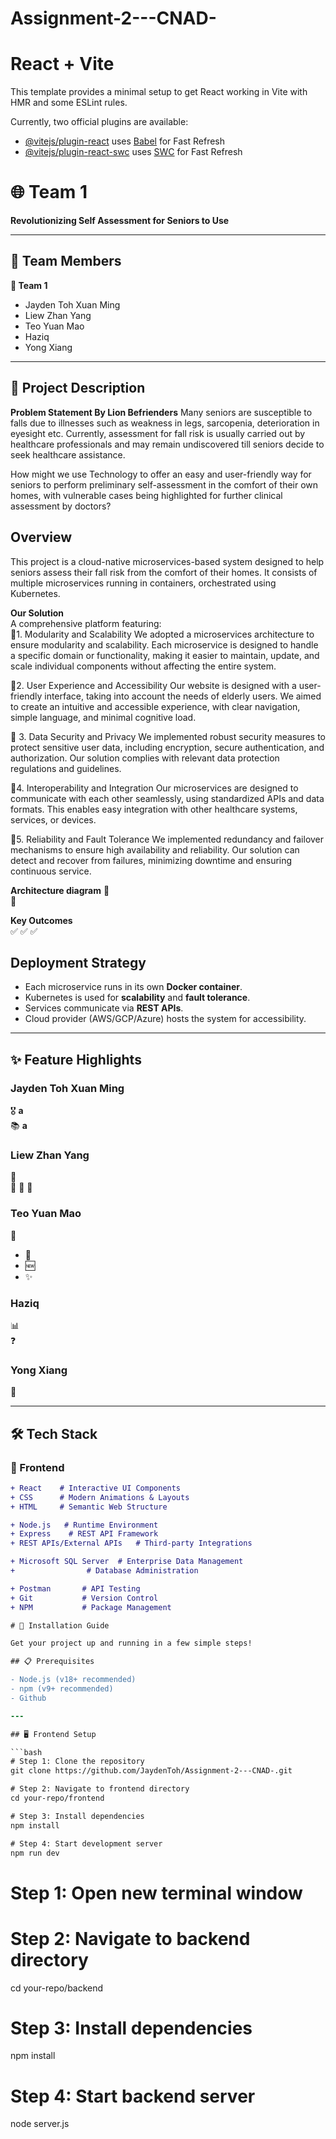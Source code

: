# Assignment-2---CNAD-

# React + Vite

This template provides a minimal setup to get React working in Vite with HMR and some ESLint rules.

Currently, two official plugins are available:

- [@vitejs/plugin-react](https://github.com/vitejs/vite-plugin-react/blob/main/packages/plugin-react/README.md) uses [Babel](https://babeljs.io/) for Fast Refresh
- [@vitejs/plugin-react-swc](https://github.com/vitejs/vite-plugin-react-swc) uses [SWC](https://swc.rs/) for Fast Refresh

# 🌐 Team 1

**Revolutionizing Self Assessment for Seniors to Use**

---

## 👥 Team Members

**🌟 Team 1**

- Jayden Toh Xuan Ming
- Liew Zhan Yang
- Teo Yuan Mao
- Haziq
- Yong Xiang

---

## 📌 Project Description

**Problem Statement By Lion Befrienders**
Many seniors are susceptible to falls due to illnesses such as weakness in legs, sarcopenia, deterioration
in eyesight etc. Currently, assessment for fall risk is usually carried out by healthcare professionals and
may remain undiscovered till seniors decide to seek healthcare assistance.

How might we use Technology to offer an easy and user-friendly way for seniors to perform
preliminary self-assessment in the comfort of their own homes, with vulnerable cases being
highlighted for further clinical assessment by doctors?

## Overview
This project is a cloud-native microservices-based system designed to help seniors assess their fall risk from the comfort of their homes. It consists of multiple microservices running in containers, orchestrated using Kubernetes.

**Our Solution**  
A comprehensive platform featuring:  
🔹1. Modularity and Scalability
We adopted a microservices architecture to ensure modularity and scalability. Each microservice is designed to handle a specific domain or functionality, making it easier to maintain, update, and scale individual components without affecting the entire system.

🔹2. User Experience and Accessibility
Our website is designed with a user-friendly interface, taking into account the needs of elderly users. We aimed to create an intuitive and accessible experience, with clear navigation, simple language, and minimal cognitive load.

🔹 3. Data Security and Privacy
We implemented robust security measures to protect sensitive user data, including encryption, secure authentication, and authorization. Our solution complies with relevant data protection regulations and guidelines.

🔹4. Interoperability and Integration
Our microservices are designed to communicate with each other seamlessly, using standardized APIs and data formats. This enables easy integration with other healthcare systems, services, or devices.

🔹5. Reliability and Fault Tolerance
We implemented redundancy and failover mechanisms to ensure high availability and reliability. Our solution can detect and recover from failures, minimizing downtime and ensuring continuous service.


**Architecture diagram**
🔹  
🔹

**Key Outcomes**  
✅
✅
✅

## **Deployment Strategy**
- Each microservice runs in its own **Docker container**.
- Kubernetes is used for **scalability** and **fault tolerance**.
- Services communicate via **REST APIs**.
- Cloud provider (AWS/GCP/Azure) hosts the system for accessibility.

---

## ✨ Feature Highlights

### Jayden Toh Xuan Ming

🎖️ **a**  
📚 **a**

### Liew Zhan Yang

📧  
📸
🔼
🎥

### Teo Yuan Mao

🔔

- 📅
- 🆕
- ✨

### Haziq

📊  
❓

### Yong Xiang

🤖

---

## 🛠️ Tech Stack

### 🎨 Frontend

````diff
+ React    # Interactive UI Components
+ CSS      # Modern Animations & Layouts
+ HTML     # Semantic Web Structure

+ Node.js   # Runtime Environment
+ Express    # REST API Framework
+ REST APIs/External APIs   # Third-party Integrations

+ Microsoft SQL Server  # Enterprise Data Management
+                # Database Administration

+ Postman       # API Testing
+ Git           # Version Control
+ NPM           # Package Management

# 🚀 Installation Guide

Get your project up and running in a few simple steps!

## 📋 Prerequisites

- Node.js (v18+ recommended)
- npm (v9+ recommended)
- Github

---

## 🖥️ Frontend Setup

```bash
# Step 1: Clone the repository
git clone https://github.com/JaydenToh/Assignment-2---CNAD-.git

# Step 2: Navigate to frontend directory
cd your-repo/frontend

# Step 3: Install dependencies
npm install

# Step 4: Start development server
npm run dev
````

# Step 1: Open new terminal window

# Step 2: Navigate to backend directory

cd your-repo/backend

# Step 3: Install dependencies

npm install

# Step 4: Start backend server

node server.js
